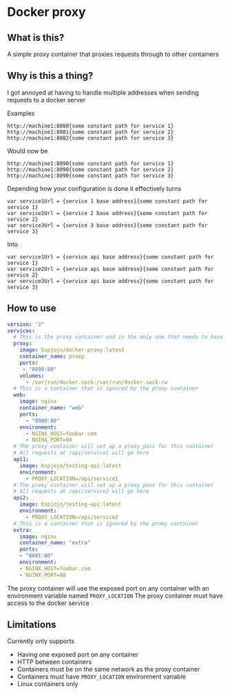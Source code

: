 # Docker proxy

## What is this?

A simple proxy container that proxies requests through to other containers

## Why is this a thing?

I got annoyed at having to handle multiple addresses when sending requests to a docker server

Examples

```
http://machine1:8080{some constant path for service 1}
http://machine1:8081{some constant path for service 2}
http://machine1:8082{some constant path for service 3}
```

Would now be

```
http://machine1:8090{some constant path for service 1}
http://machine1:8090{some constant path for service 2}
http://machine1:8090{some constant path for service 3}
```

Depending how your configuration is done it effectively turns

```
var service1Url = {service 1 base address}{some constant path for service 1}
var service2Url = {service 2 base address}{some constant path for service 2}
var service3Url = {service 3 base address}{some constant path for service 3}
```

Into

```
var service1Url = {service api base address}{some constant path for service 1}
var service2Url = {service api base address}{some constant path for service 2}
var service3Url = {service api base address}{some constant path for service 3}
```

## How to use

``` yml
version: "2"
services:
  # This is the proxy container and is the only one that needs to have port mapping
  proxy:
    image: bspjojo/docker-proxy:latest
    container_name: proxy
    ports:
     - "8090:80"
    volumes: 
      - /var/run/docker.sock:/var/run/docker.sock:rw
  # This is a container that is ignored by the proxy container
  web:
    image: nginx
    container_name: "web"
    ports:
      - "8080:80"
    environment:
      - NGINX_HOST=foobar.com
      - NGINX_PORT=80
  # The proxy container will set up a proxy_pass for this container
  # All requests at /api/service1 will go here
  api1:
    image: bspjojo/testing-api:latest
    environment:
      - PROXY_LOCATION=/api/service1
  # The proxy container will set up a proxy_pass for this container
  # All requests at /api/service2 will go here
  api2:
    image: bspjojo/testing-api:latest
    environment:
      - PROXY_LOCATION=/api/service2
  # This is a container that is ignored by the proxy container
  extra:
    image: nginx
    container_name: "extra"
    ports:
    - "8081:80"
    environment:
    - NGINX_HOST=foobar.com
    - NGINX_PORT=80
```

The proxy container will use the exposed port on any container with an environment variable named `PROXY_LOCATION`
The proxy container must have access to the docker service

## Limitations

Currently only supports

- Having one exposed port on any container
- HTTP between containers
- Containers must be on the same network as the proxy container
- Containers must have `PROXY_LOCATION` environment variable
- Linux containers only
